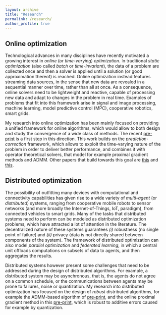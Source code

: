 ```yaml
---
layout: archive
title: "Research"
permalink: /research/
author_profile: true
---
```



## Online optimization
Technological advances in many disciplines have recently motivated a growing interest in *online* (or *time-varying*) *optimization*. In traditional *static optimization* (also called *batch* or *time-invariant*), the data of a problem are collected once and then a solver is applied until a solution (or good approximation thereof) is reached. Online optimization instead features streaming data sources, in the sense that new data are revealed in a sequential manner over time, rather than all at once. As a consequence, online solvers need to be lightweight and reactive, capable of processing new data and adapt to changes in the problem in real time. Examples of problems that fit into this framework arise in signal and image processing, machine learning, model predictive control (MPC), cooperative robotics, smart grids.

My research into online optimization has been mainly focused on providing a unified framework for online algorithms, which would allow to both design and study the convergence of a wide class of methods. The recent [pre-print](https://arxiv.org/abs/2004.11709) is a first step in this direction. This work builds on the *prediction-correction* framework, which allows to exploit the time-varying nature of the problem in order to deliver better performance, and combines it with operator theoretical solvers, that model for example proximal gradient methods and ADMM. Other papers that build towards this goal are [this](https://arxiv.org/abs/1903.00298) and [this](https://ieeexplore.ieee.org/document/8770071).


## Distributed optimization
The possibility of outfitting many devices with computational and connectivity capabilities has given rise to a wide variety of *multi-agent* (or *distributed*) systems, ranging from cooperative mobile robots to sensor networks (and more broadly the Internet-of-Things, IoT, paradigm), from connected vehicles to smart grids. Many of the tasks that distributed systems need to perform can be modeled as distributed optimization problems, which have attracted a lot of attention in the literature. The decentralized nature of these systems guarantees *(i)* robustness (no single point of failure) and *(ii)* privacy (data is not directly shared between components of the system). The framework of distributed optimization can also model *parallel optimization* and *federated learning*, in which a central unit offloads computations on subsets of data to agents, and then aggregates the results.

Distributed systems however present some challenges that need to be addressed during the design of distributed algorithms. For example, a distributed system may be asynchronous, that is, the agents do not agree on a common schedule, or the communications between agents may be prone to failures, noise or quantization. My research into distributed optimization has focused on the design of *robust* distributed algorithms, for example the ADMM-based algorithm of [pre-print](https://arxiv.org/abs/1901.09252), and the online proximal gradient method in this [pre-print](https://arxiv.org/abs/2001.00870), which is robust to additive errors caused for example by quantization.